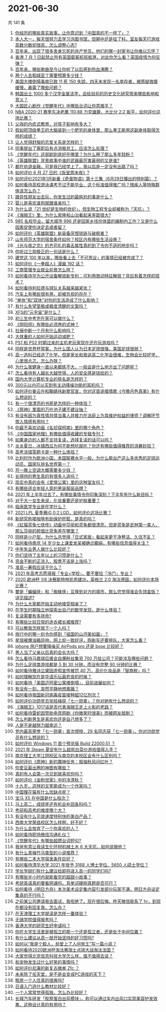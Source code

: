 # 2021-06-30

共 141 条

<!-- BEGIN -->
<!-- 最后更新时间 Wed Jun 30 2021 15:01:44 GMT+0800 (China Standard Time) -->

1. [你经历的哪些真实故事，让你意识到「中国真的不一样了」？](https://www.zhihu.com/question/429896850)
2. [本人大一，每天很努力去学习泡图书馆，但期中还是挂了科，室友每天打游戏高数分数却很高，怎么调整心态?](https://www.zhihu.com/question/355894234)
3. [百年来，出现了很多舍身忘死的共产党员，他们的哪一封家书让你难以忘怀？](https://www.zhihu.com/question/460072405)
4. [香港 7 月 1
   日起禁止所有英国载客航班抵港，对此你怎么看？英国疫情为何反弹？](https://www.zhihu.com/question/468775842)
5. [百年来，哪些歌曲至今让你听了以后感到热血沸腾？](https://www.zhihu.com/question/455864364)
6. [两个人去稻城亚丁需要预算多少钱？](https://www.zhihu.com/question/386004019)
7. [美国大楼倒塌事故已致 11 死 150
   失踪，四天未发现一名幸存者，被质疑救援缓慢，暴露了哪些问题？](https://www.zhihu.com/question/468831412)
8. [韩国出土 1000
   多个汉字金属活字，会给目前的历史文化研究带来哪些影响和意义？](https://www.zhihu.com/question/468965792)
9. [大国匠心剧作《觉醒年代》中哪些台词让你意难平？](https://www.zhihu.com/question/461299889)
10. [NBA 2020-21 赛季东决老鹰 110:88 力克雄鹿，大比分 2:2
    扳平，如何评价这场比赛？](https://www.zhihu.com/question/468965877)
11. [父母的内疚式教育，对孩子影响有多大？](https://www.zhihu.com/question/466230596)
12. [假如把顶级拳王的大脑装到一个肥宅的身体里，那么拳王能用这副身体取得怎样的成绩？](https://www.zhihu.com/question/464880108)
13. [让人觉得舒服的恋爱关系是怎样的？](https://www.zhihu.com/question/35736355)
14. [同事提出了离职后有点消极怠工，应该怎么处理？](https://www.zhihu.com/question/434114178)
15. [《觉醒年代》这部剧到底好在哪里？为什么圈了那么多年轻粉？](https://www.zhihu.com/question/459410613)
16. [《英雄联盟》背景故事中谁的武器最厉害最弱的又是谁?](https://www.zhihu.com/question/368290147)
17. [都在劝退金融，可是我已经学上了，我以后是一定没有出路了吗？](https://www.zhihu.com/question/446100938)
18. [如何评价 6 月 27 日的《饭堂周末夜》?](https://www.zhihu.com/question/468461137)
19. [如何评价2021年1月新番《奇蛋物语》第十三集（6月29日播出的特别篇）？](https://www.zhihu.com/question/468934274)
20. [如何看待高校游泳课考不过不能毕业，这个标准值得推广吗？残疾人等特殊群体该怎么办？](https://www.zhihu.com/question/468805456)
21. [跟异性朋友出去玩，你发生过的最尴尬的事是什么？](https://www.zhihu.com/question/281832872)
22. [婴儿是喜欢谁抱就跟谁亲吗？](https://www.zhihu.com/question/454370677)
23. [为什么说「21
    世纪是生物的世纪」，但生物工程专业却被称为「天坑」？](https://www.zhihu.com/question/466888282)
24. [《海贼王》里，为什么索隆和山治看起来差距很大?](https://www.zhihu.com/question/463900094)
25. [985 名校毕业，留大城市 996
    还是回家乡找份体面的编制内工作？又是什么因素促使你决定去或者留？](https://www.zhihu.com/question/468373506)
26. [如何评价《英雄联盟》新装备厌恨锁链与破舰者？](https://www.zhihu.com/question/467671343)
27. [山东师范大学的宿舍条件如何？校区内有哪些生活设施？](https://www.zhihu.com/question/326883038)
28. [《光与夜之恋》的齐司礼的毒舌属性真的到了令你不适的地步吗？](https://www.zhihu.com/question/468522825)
29. [你听过三观极正的一句话是什么？](https://www.zhihu.com/question/316797926)
30. [建党这 100
    年以来，哪些看上去「不可思议」的事情已经被完成了？](https://www.zhihu.com/question/468798487)
31. [如何评价《一拳超人》漫画 192 话？](https://www.zhihu.com/question/468006367)
32. [工商管理专业就业前景怎么样？](https://www.zhihu.com/question/20294355)
33. [如何看待华为公开设备解锁新专利：可利用唇动特征解锁？背后有着怎样的技术？](https://www.zhihu.com/question/468759652)
34. [如何看待利拉德与球队关系越来越紧张？](https://www.zhihu.com/question/468425818)
35. [汽车上有哪些很有用，却被忽视的存在？](https://www.zhihu.com/question/428421530)
36. [“单休”和“双休”对你的生活造成了什么影响？](https://www.zhihu.com/question/464274735)
37. [有什么失望至极或极度清醒的文案吗？](https://www.zhihu.com/question/465666518)
38. [XFS的“元宇宙”是什么？](https://www.zhihu.com/question/468881865)
39. [初三生中考完在家可以做什么？](https://www.zhihu.com/question/465916025)
40. [《阴阳师》有哪些必须养的式神？](https://www.zhihu.com/question/311961456)
41. [社保中断一个月有什么影响吗？](https://www.zhihu.com/question/304891093)
42. [大体重的人如何开始运动减肥？](https://www.zhihu.com/question/316560843)
43. [PS1 和 PS2 时期过来的主机老玩家现在还在玩游戏吗？](https://www.zhihu.com/question/468741169)
44. [同样是世界杯常客，为什么国人认为日本足球很强，美国足球很弱？](https://www.zhihu.com/question/466787760)
45. [高一选科已经选了化学，但是家长和我说高二化学会很难，生物会比较好学，心里很忐忑，怎么办呀？](https://www.zhihu.com/question/416822698)
46. [为什么我健身一直以来都练不大，一般会是什么地方出了问题呢？](https://www.zhihu.com/question/461175616)
47. [怎么看待有人越长大越觉得，人的安全感是钱给的？](https://www.zhihu.com/question/464688645)
48. [国内大学计算机专业的排名是怎样的？](https://www.zhihu.com/question/19825429)
49. [300元以内可以买到有主动降噪功能的耳机吗？](https://www.zhihu.com/question/459589615)
50. [如何评价姜云升和鞠婧祎新歌官宣，你对这首说唱情歌《今晚月色真美》有什么想说的？](https://www.zhihu.com/question/468874190)
51. [有一个很漂亮的书房是怎样的一种体验？](https://www.zhihu.com/question/37664691)
52. [《原神》里面的万叶池子建不建议抽？](https://www.zhihu.com/question/468216725)
53. [有没有因为真性情共情当事人并极力在法庭上为其维护权益的律师？调解环节带入情感有用吗？](https://www.zhihu.com/question/467556483)
54. [你最不喜欢动画《名侦探柯南》里的哪个角色？](https://www.zhihu.com/question/463680165)
55. [《中国国家地理》有哪些值得收藏的专辑专刊？](https://www.zhihu.com/question/36595394)
56. [如果身边的人都不支持复读，选择复读的话可以吗？](https://www.zhihu.com/question/466272688)
57. [炎炎夏日，冰镇西瓜为何不能想吃就吃？你还有哪些值得推荐的消暑妙招？](https://www.zhihu.com/question/468429624)
58. [高考涂错答题卡是一种什么体验？](https://www.zhihu.com/question/439002225)
59. [比利时作为欧洲小国，本国联赛水平一般，为什么能出产这么多优秀的足球运动员，国家队排名世界第一？](https://www.zhihu.com/question/466590026)
60. [开一晚上空调大概需要多少钱 ？](https://www.zhihu.com/question/30844890)
61. [长得帅的男生真的有很多人追吗？](https://www.zhihu.com/question/466307046)
62. [现实中真的会有《爱情公寓》里的这种室友吗？](https://www.zhihu.com/question/465045658)
63. [有哪些适合年轻人穿的男装服装品牌？](https://www.zhihu.com/question/27214479)
64. [2021
    年上半年过去了，有哪些事情令你印象深刻？下半年有什么新目标？](https://www.zhihu.com/question/468862385)
65. [对于大一女生来说，化妆重要还是护肤重要？](https://www.zhihu.com/question/459039389)
66. [临床医学专业是在学什么？](https://www.zhihu.com/question/28559201)
67. [2021 LPL 夏季赛iG 0:2 LGD，如何评价这场比赛？](https://www.zhihu.com/question/468845366)
68. [新研究称喝咖啡有助保护肝脏，是真的吗？](https://www.zhihu.com/question/468425699)
69. [《虹猫蓝兔七侠传》动画中莎丽和蓝兔都很漂亮，但是蓝兔是武林第一美人，那么莎丽的颜值比蓝兔差在哪里？](https://www.zhihu.com/question/457762212)
70. [同样是小户型，为什么总觉得「日式家居」看起来更干净整洁、久住不乱？](https://www.zhihu.com/question/456011068)
71. [如何看待南京 14
    岁少女上课爱发呆被确诊癫痫，有哪些信息值得关注？](https://www.zhihu.com/question/468699123)
72. [中年失业男人做什么比较好？](https://www.zhihu.com/question/466372244)
73. [你们坚持了五年以上的习惯是什么？](https://www.zhihu.com/question/439042496)
74. [资金不断的正流入，股票不该是上涨吗？](https://www.zhihu.com/question/462006915)
75. [准高一暑假应该干什么？](https://www.zhihu.com/question/329956186)
76. [2021 年高考志愿填报「专业+学校」，要不要捡「冷门」专业？](https://www.zhihu.com/question/467457307)
77. [2020 欧洲杯 1/8 决赛斯特林凯恩建功，英格兰 2:0
    淘汰德国，如何评价本场比赛？](https://www.zhihu.com/question/468932254)
78. [要是「蝙蝠侠」和「蜘蛛侠」互换到对方的城市，那么您觉得谁会先领盒饭？详见描述?](https://www.zhihu.com/question/462783033)
79. [为什么大家都开始主动地接受相亲了？](https://www.zhihu.com/question/455245266)
80. [在学生时期独立地探索出自己的数学发现，是什么体验？](https://www.zhihu.com/question/445363153)
81. [复读需要有多拼命?](https://www.zhihu.com/question/430296924)
82. [有哪些比较日常的连衣裙长裙推荐?](https://www.zhihu.com/question/378615954)
83. [可以教我怎样放下一个人吗？](https://www.zhihu.com/question/467671365)
84. [旅行中的哪一刻令你感到「祖国的山河美如画」？](https://www.zhihu.com/question/468764145)
85. [星瑞被爆油箱异响，网上却一致好评，购新车还要排队，大家怎么看？](https://www.zhihu.com/question/468572924)
86. [iphone 用户想要降噪买 AirPods pro 还是 bose
    比较好？](https://www.zhihu.com/question/448041273)
87. [男人当了父亲以后真的会长大吗？](https://www.zhihu.com/question/440051636)
88. [怎么看待马嘉祺后援会自爆粉丝集资 700
    万给公司？可能涉及哪些问题？](https://www.zhihu.com/question/468354788)
89. [为什么足球类游戏都是 5 到 30 分钟，而没有完整 90
    分钟的比赛？](https://www.zhihu.com/question/24892260)
90. [如何看待雅诗兰黛因虚假宣传被罚 40
    万，高价化妆品是「智商税」吗？](https://www.zhihu.com/question/468588693)
91. [如何理解现在是华语乐坛最悲哀的时候？](https://www.zhihu.com/question/358590192)
92. [如何看待「美国迈阿密公寓楼倒塌」，目前进展如何？](https://www.zhihu.com/question/467307206)
93. [有没有一刻，突然平静地想离婚？](https://www.zhihu.com/question/315066488)
94. [如何看待我国新冠病毒疫苗接种超12亿剂次？](https://www.zhihu.com/question/468800069)
95. [如何评价功勋党员张桂梅获「七一勋章」？你对她有什么想说的？](https://www.zhihu.com/question/468714113)
96. [《海贼王》1017话是否代表海贼王走上火影的老路？](https://www.zhihu.com/question/468180174)
97. [如何看待雷蛇因赞助电竞网剧《你微笑时很美》而被网友抵制？](https://www.zhihu.com/question/468432056)
98. [怎么判断男生是喜欢你还是自己想多了？](https://www.zhihu.com/question/357688189)
99. [人是不是越努力越幸运？](https://www.zhihu.com/question/461176920)
100. [党内最高荣誉「七一勋章」首次颁授，29
     名同志获「七一勋章」，你对功勋党员有什么想说的？](https://www.zhihu.com/question/468683456)
101. [如何评价 Windows 11 首个预览版 Build 22000.51
     ？](https://www.zhihu.com/question/468659107)
102. [2021 年 Steam 夏促有什么超低白菜价游戏值得入手？](https://www.zhihu.com/question/467846705)
103. [南京理工大学江阴校区与南京的本校区会有什么区别吗？](https://www.zhihu.com/question/368151829)
104. [如何评价《原神》新的魔神任务：振袖秋风问红叶？](https://www.zhihu.com/question/468664015)
105. [你爱豆最出圈的神图有哪些？](https://www.zhihu.com/question/463522733)
106. [真的有人会第一次见到就喜欢你吗？](https://www.zhihu.com/question/466085183)
107. [如何评价《金粉世家》中的冷清秋？](https://www.zhihu.com/question/30038693)
108. [十九岁，这样的文笔能成为一个作家吗？](https://www.zhihu.com/question/460213886)
109. [中国狸花猫有什么优缺点呢？](https://www.zhihu.com/question/49379992)
110. [宝马 X5 在中国是什么档次？](https://www.zhihu.com/question/458266368)
111. [马上高二，成绩差还有机会补回各科吗？](https://www.zhihu.com/question/463520978)
112. [考研和高考的难度哪个大？](https://www.zhihu.com/question/267738677)
113. [有没有什么见效速度特别快的美白产品？](https://www.zhihu.com/question/467016005)
114. [西南大学荣昌校区怎么样啊，好不好？](https://www.zhihu.com/question/407567862)
115. [为什么会放弃了一个你喜欢的人？](https://www.zhihu.com/question/466910224)
116. [如何看待职场微信沟通礼仪？](https://www.zhihu.com/question/467777965)
117. [《觉醒年代》有哪些超燃台词短句?](https://www.zhihu.com/question/463340352)
118. [我爸有意让我读生化环材机械土木 6 大天坑，如何说服他？](https://www.zhihu.com/question/468659467)
119. [有什么青梅竹马类型的小说推荐？](https://www.zhihu.com/question/266632758)
120. [有哪些二本大学宿舍条件巨好？](https://www.zhihu.com/question/374028292)
121. [如何看待清华大学 2021 年授予 3168 人博士学位、5650
     人硕士学位？](https://www.zhihu.com/question/468084761)
122. [学长学姐们有什么建议给即将进入高一的同学们吗?](https://www.zhihu.com/question/281737071)
123. [有哪些半小时内就能看完的超甜小故事？](https://www.zhihu.com/question/443425789)
124. [考研英语真的要看网课吗，背单词硬刚真题是否可行？](https://www.zhihu.com/question/376186399)
125. [如何看待《明日方舟》本次美术设定集内容引发部分玩家不满，明日方舟设定集真的不行吗？](https://www.zhihu.com/question/468245713)
126. [之前某公司邀请我去面试，我拒绝了。现在很后悔，昨天微信联系了
     hr，到现在都没有回复我，怎么办？](https://www.zhihu.com/question/458631006)
127. [在天津理工大学就读是怎样一番体验？](https://www.zhihu.com/question/26561353)
128. [无锡学院值得报考吗？](https://www.zhihu.com/question/466950853)
129. [香港大学的研究生好申请吗？](https://www.zhihu.com/question/22632391)
130. [你在大学生活里是被孤立的那一个还是孤立者，还是处于中间位置？](https://www.zhihu.com/question/460650437)
131. [有什么建议从高一就开始坚持的好习惯吗?](https://www.zhihu.com/question/466473902)
132. [如何以“我是个鲛人，却爱上了人间帝王”写一篇小说？](https://www.zhihu.com/question/467008474)
133. [如何看待2020欧洲杯淘汰赛瑞士点球大战淘汰法国？](https://www.zhihu.com/question/468666336)
134. [大家觉得北京信息科技大学怎么样，值不值得去读？](https://www.zhihu.com/question/330906430)
135. [和宠物发生过什么好笑的事情吗？](https://www.zhihu.com/question/465343581)
136. [如何评价尼康的新复古微单 Zfc ？](https://www.zhihu.com/question/464936433)
137. [未来除了任天堂，是不是会变成PC游戏的天下？](https://www.zhihu.com/question/466668709)
138. [租房一个人住真的很爽吗?](https://www.zhihu.com/question/438872326)
139. [日语入门选什么教材比较好？](https://www.zhihu.com/question/19740967)
140. [一个人常常觉得孤独，怎么办比较好？](https://www.zhihu.com/question/466216274)
141. [长城汽车研发「胶原蛋白出风模块」，称可以通过车内出风口实现美容护发效果，这种设计真的有用吗？](https://www.zhihu.com/question/468453344)

<!-- END -->
